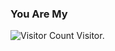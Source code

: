 ### You Are My
![Visitor Count](https://profile-counter.glitch.me/entro-enthal/count.svg)
 Visitor.

